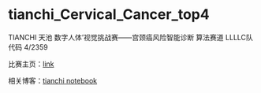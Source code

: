 # tianchi_Cervical_Cancer_top4

TIANCHI 天池 数字人体’视觉挑战赛——宫颈癌风险智能诊断 算法赛道 LLLLC队代码 4/2359

比赛主页：[link](https://tianchi.aliyun.com/competition/entrance/231757/information)

相关博客：[tianchi notebook](https://tianchi.aliyun.com/notebook-ai/detail?postId=114028)
